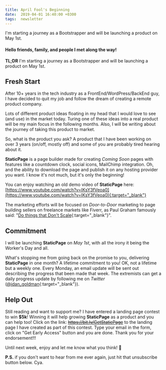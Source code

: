```yaml
---
title: April Fool's Beginning
date:  2019-04-01 16:40:00 +0300
tags:  newsletter
---
```


I'm starting a journey as a Bootstrapper and will be launching a product on May 1st.

<!-- more -->

#### Hello friends, family, and people I met along the way!

**TL;DR** I'm starting a journey as a Bootstrapper and will be launching a product on May 1st.

## Fresh Start
After 10+ years in the tech industry as a FrontEnd/WordPress/BackEnd guy, I have decided to quit my job and follow the dream of creating a remote product company.

Lots of different product ideas floating in my head that I would love to see (and use) in the market today. Turing one of these ideas into a real product will be my main focus in the following months. Also, I will be writing about the journey of taking this product to market.

So, what is the product you ask? A product that I have been working on over 3 years (on/off, mostly off) and some of you are probably tired hearing about it.

**StaticPage** is a page builder made for creating *Coming Soon* pages with features like a countdown clock, social icons, MailChimp integration. Oh, and the ability to download the page and publish it on any hosting provider you want. I know it's not much, but it's only the beginning!

You can enjoy watching an old demo video of **StaticPage** here:\
[https://www.youtube.com/watch?v=IKsY3fVeoa0](https://www.youtube.com/watch?v=IKsY3fVeoa0){:target="_blank"}

The marketing efforts will be focused on *Door-to-Door* marketing to page building sellers on freelance markets like Fiverr, as Paul Graham famously said: "[Do things that Don't Scale](http://paulgraham.com/ds.html){:target="_blank"}".


## Commitment
I will be launching **StaticPage** on *May 1st*, with all the irony it being the Worker's Day and all.

What's stopping me from going back on the promise to you, delivering **StaticPage** in one month? A lifetime commitment to you! OK, not a lifetime but a weekly one. Every Monday, an email update will be sent out describing the progress that been made that week. The extremists can get a daily progress update by following me on *Twitter* ([@idan_goldman](https://twitter.com/idan_goldman){:target="_blank"}).

## Help Out
Still reading and want to support me? I have entered a landing page contest to win **$5k**! Winning it will help growing **StaticPage** as a product and you can help too! Click on the link: ~~https://bit.ly/GetStaticPage~~ to the landing page I have created as part of this contest. Type your email in the form, click on "Get Early Access" button and you are done. Thank you for your endorsement!!!

Until next week, enjoy and let me know what you think! 🙌

**P.S.** if you don't want to hear from me ever again, just hit that unsubscribe button below. Cya.
